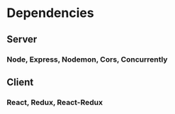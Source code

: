 # Dependencies
## Server 
### Node, Express, Nodemon, Cors, Concurrently

## Client
### React, Redux, React-Redux

